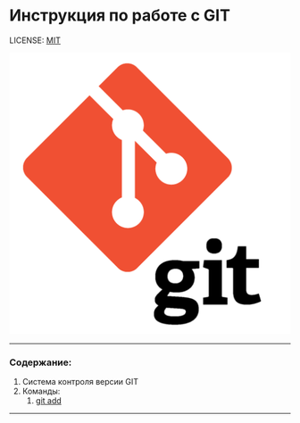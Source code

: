 # Инструкция по работе с GIT

LICENSE: [MIT](./license.md)

![git-logo](./img/git_logo.png)

---

### Содержание:
1. Система контроля версии GIT
2. Команды:
    1. [git add](./commands/add.md)


---